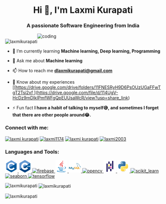 <h1 align="center">Hi 👋, I'm Laxmi Kurapati</h1>
<h3 align="center">A passionate Software Engineering from India</h3>
<img align="right" alt="coding" width="400" src="https://cdn.dribbble.com/users/4412543/screenshots/11086928/media/c23debeaf4452826b6883c90b771e5a8.gif">
<p align="left"> <img src="https://komarev.com/ghpvc/?username=laxmikurapati&label=Profile%20views&color=0e75b6&style=flat" alt="laxmikurapati" /> </p>

- 🌱 I’m currently learning **Machine learning, Deep learning, Programming**

- 💬 Ask me about **Machine learning**

- 📫 How to reach me **dlaxmikurapati@gmail.com**

- 📄 Know about my experiences [[[https://drive.google.com/drive/folders/11FNESRyH9D6PsOUzUGaFFwTgT2Tsi2xf
](https://drive.google.com/drive/folders/11FNESRyH9D6PsOUzUGaFFwTgT2Tsi2xf)](https://drive.google.com/file/d/114UgV-HcDz9mDlkIPmfWFgQpEUUsaWcR/view?usp=share_link)
- ⚡ Fun fact **I have a habit of talking to myself😅, and sometimes I forget that there are other people around😂.**

<h3 align="left">Connect with me:</h3>
<p align="left">
<a href="https://kaggle.com/laxmi kurapati" target="blank"><img align="center" src="https://raw.githubusercontent.com/rahuldkjain/github-profile-readme-generator/master/src/images/icons/Social/kaggle.svg" alt="laxmi kurapati" height="30" width="40" /></a>
<a href="https://www.codechef.com/users/laxmi1174" target="blank"><img align="center" src="https://cdn.jsdelivr.net/npm/simple-icons@3.1.0/icons/codechef.svg" alt="laxmi1174" height="30" width="40" /></a>
<a href="https://www.hackerrank.com/laxmi kurapati" target="blank"><img align="center" src="https://raw.githubusercontent.com/rahuldkjain/github-profile-readme-generator/master/src/images/icons/Social/hackerrank.svg" alt="laxmi kurapati" height="30" width="40" /></a>
<a href="https://www.leetcode.com/laxmi2003" target="blank"><img align="center" src="https://raw.githubusercontent.com/rahuldkjain/github-profile-readme-generator/master/src/images/icons/Social/leet-code.svg" alt="laxmi2003" height="30" width="40" /></a>
</p>

<h3 align="left">Languages and Tools:</h3>
<p align="left"> <a href="https://www.cprogramming.com/" target="_blank" rel="noreferrer"> <img src="https://raw.githubusercontent.com/devicons/devicon/master/icons/c/c-original.svg" alt="c" width="40" height="40"/> </a> <a href="https://www.w3schools.com/cpp/" target="_blank" rel="noreferrer"> <img src="https://raw.githubusercontent.com/devicons/devicon/master/icons/cplusplus/cplusplus-original.svg" alt="cplusplus" width="40" height="40"/> </a> <a href="https://firebase.google.com/" target="_blank" rel="noreferrer"> <img src="https://www.vectorlogo.zone/logos/firebase/firebase-icon.svg" alt="firebase" width="40" height="40"/> </a> <a href="https://www.java.com" target="_blank" rel="noreferrer"> <img src="https://raw.githubusercontent.com/devicons/devicon/master/icons/java/java-original.svg" alt="java" width="40" height="40"/> </a> <a href="https://www.mysql.com/" target="_blank" rel="noreferrer"> <img src="https://raw.githubusercontent.com/devicons/devicon/master/icons/mysql/mysql-original-wordmark.svg" alt="mysql" width="40" height="40"/> </a> <a href="https://opencv.org/" target="_blank" rel="noreferrer"> <img src="https://www.vectorlogo.zone/logos/opencv/opencv-icon.svg" alt="opencv" width="40" height="40"/> </a> <a href="https://pandas.pydata.org/" target="_blank" rel="noreferrer"> <img src="https://raw.githubusercontent.com/devicons/devicon/2ae2a900d2f041da66e950e4d48052658d850630/icons/pandas/pandas-original.svg" alt="pandas" width="40" height="40"/> </a> <a href="https://www.python.org" target="_blank" rel="noreferrer"> <img src="https://raw.githubusercontent.com/devicons/devicon/master/icons/python/python-original.svg" alt="python" width="40" height="40"/> </a> <a href="https://scikit-learn.org/" target="_blank" rel="noreferrer"> <img src="https://upload.wikimedia.org/wikipedia/commons/0/05/Scikit_learn_logo_small.svg" alt="scikit_learn" width="40" height="40"/> </a> <a href="https://seaborn.pydata.org/" target="_blank" rel="noreferrer"> <img src="https://seaborn.pydata.org/_images/logo-mark-lightbg.svg" alt="seaborn" width="40" height="40"/> </a> <a href="https://www.tensorflow.org" target="_blank" rel="noreferrer"> <img src="https://www.vectorlogo.zone/logos/tensorflow/tensorflow-icon.svg" alt="tensorflow" width="40" height="40"/> </a> </p>

<p><img align="left" src="https://github-readme-stats.vercel.app/api/top-langs?username=laxmikurapati&show_icons=true&locale=en&layout=compact" alt="laxmikurapati" /></p>

<p>&nbsp;<img align="center" src="https://github-readme-stats.vercel.app/api?username=laxmikurapati&show_icons=true&locale=en" alt="laxmikurapati" /></p>

<p><img align="center" src="https://github-readme-streak-stats.herokuapp.com/?user=laxmikurapati&" alt="laxmikurapati" /></p>
